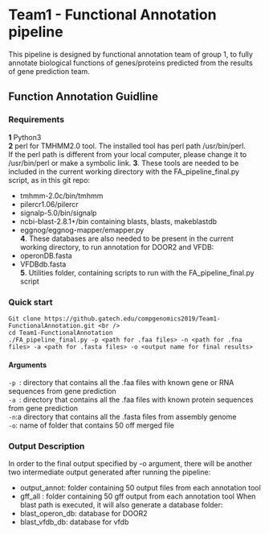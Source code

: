 # Team1 - Functional Annotation pipeline
This pipeline is designed by functional annotation team of group 1, to fully annotate biological functions of genes/proteins predicted from the results of gene prediction team. 
## Function Annotation Guidline
### Requirements
**1** Python3  <br />
**2** perl for TMHMM2.0 tool. The installed tool has perl path /usr/bin/perl. <br /> If the perl path is different from your local computer, please change it to /usr/bin/perl or make a symbolic link. 
**3**. These tools are needed to be included in the current working directory with the FA_pipeline_final.py script, as in this git repo:
  * tmhmm-2.0c/bin/tmhmm
  * pilercr1.06/pilercr
  * signalp-5.0/bin/signalp
  * ncbi-blast-2.8.1+/bin containing blasts, blasts, makeblastdb
  * eggnog/eggnog-mapper/emapper.py  <br />
**4**. These databases are also needed to be present in the current working directory, to run annotation for DOOR2 and VFDB:
  * operonDB.fasta
  * VFDBdb.fasta  <br />
**5**. Utilities folder, containing scripts to run with the FA_pipeline_final.py script  <br /> 
### Quick start
~~~~
Git clone https://github.gatech.edu/compgenomics2019/Team1-FunctionalAnnotation.git <br />
cd Team1-FunctionalAnnotation 
./FA_pipeline_final.py -p <path for .faa files> -n <path for .fna files> -a <path for .fasta files> -o <output name for final results> 
~~~~
#### Arguments
`-p `: directory that contains all the .faa files with known gene or RNA sequences from gene prediction <br />
`-a `: directory that contains all the .faa files with known protein sequences from gene prediction <br />
`-n`:a directory that contains all the .fasta files from assembly genome <br />
`-o`: name of folder that contains 50 off merged file 
### Output Description
In order to the final output specified by -o argument, there will be another two intermediate output generated after running the pipeline: <br />
  * output_annot: folder containing 50 output files from each annotation tool 
   * gff_all : folder containing 50 gff output from each annotation tool
When blast path is executed, it will also generate a database folder:
  * blast_operon_db: database for DOOR2
  * blast_vfdb_db: database for vfdb


